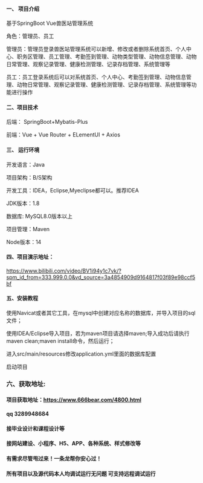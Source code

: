 

#### 一、 项目介绍
基于SpringBoot Vue兽医站管理系统

角色：管理员、员工

管理员：管理员登录兽医站管理系统可以新增、修改或者删除系统首页、个人中心、职务区管理、员工管理、考勤签到管理、动物类型管理、动物信息管理、动物日常管理、观察记录管理、健康检测管理、记录存档管理、系统管理等

员工：员工登录系统后可以对系统首页、个人中心、考勤签到管理、动物信息管理、动物日常管理、观察记录管理、健康检测管理、记录存档管理、系统管理等功能进行操作
#### 二、项目技术
后端： SpringBoot+Mybatis-Plus

前端：Vue + Vue Router + ELementUI + Axios

#### 三、 运行环境
开发语言：Java

项目架构：B/S架构

开发工具：IDEA，Eclipse,Myeclipse都可以。推荐IDEA

JDK版本：1.8

数据库: MySQL8.0版本以上

项目管理：Maven

Node版本：14

#### 四、项目演示地址：

https://www.bilibili.com/video/BV1i94y1c7vk/?spm_id_from=333.999.0.0&vd_source=3a4854909d9164817f03f89e98ccf5bf


#### 五、安装教程
使用Navicat或者其它工具，在mysql中创建对应名称的数据库，并导入项目的sql文件；

使用IDEA/Eclipse导入项目，若为maven项目请选择maven;导入成功后请执行maven clean;maven install命令，然后运行；

进入src/main/resources修改application.yml里面的数据库配置

启动项目


### 六、获取地址:
#### 项目获取地址：https://www.666bear.com/4800.html
#### qq 3289948684
#### 接毕业设计和课程设计等
#### 接网站建设、小程序、H5、APP、各种系统、样式修改等
#### 有需求尽管甩过来！一条龙帮你安心过！
#### 所有项目以及源代码本人均调试运行无问题 可支持远程调试运行




